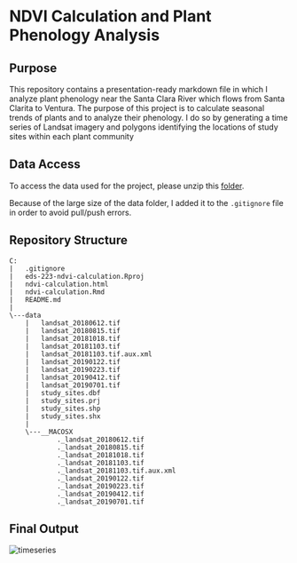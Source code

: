 # NDVI Calculation and Plant Phenology Analysis 

## Purpose
This repository contains a presentation-ready markdown file in which I analyze plant phenology near the Santa Clara River which flows from Santa Clarita to Ventura. The purpose of this project is to calculate seasonal trends of plants and to analyze their phenology. I do so by generating a time series of Landsat imagery and polygons identifying the locations of study sites within each plant community 

## Data Access
To access the  data used for the project, please unzip this [folder](https://drive.google.com/file/d/1e9ZwWoC6kmqy5r7WtDOkabYa02jMx_sd/view?usp=sharing).

Because of the large size of the data folder, I added it to the `.gitignore` file in order to avoid pull/push errors. 


## Repository Structure
```
C:
|   .gitignore
|   eds-223-ndvi-calculation.Rproj
|   ndvi-calculation.html
|   ndvi-calculation.Rmd
|   README.md
|
\---data
    |   landsat_20180612.tif
    |   landsat_20180815.tif
    |   landsat_20181018.tif
    |   landsat_20181103.tif
    |   landsat_20181103.tif.aux.xml
    |   landsat_20190122.tif
    |   landsat_20190223.tif
    |   landsat_20190412.tif
    |   landsat_20190701.tif
    |   study_sites.dbf
    |   study_sites.prj
    |   study_sites.shp
    |   study_sites.shx
    |
    \---__MACOSX
            ._landsat_20180612.tif
            ._landsat_20180815.tif
            ._landsat_20181018.tif
            ._landsat_20181103.tif
            ._landsat_20181103.tif.aux.xml
            ._landsat_20190122.tif
            ._landsat_20190223.tif
            ._landsat_20190412.tif
            ._landsat_20190701.tif
```

## Final Output
![timeseries](https://github.com/mariamkg00/eds-223-ndvi-calculation/assets/105567684/f241bff0-66e2-446d-ba4b-9d0a3dac59a0)
